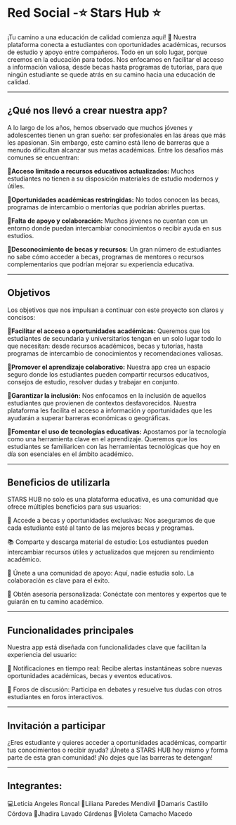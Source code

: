 # Red Social -⭐ Stars Hub ⭐
¡Tu camino a una educación de calidad comienza aquí! 🚀
Nuestra plataforma conecta a estudiantes con oportunidades académicas,
recursos de estudio y apoyo entre compañeros. Todo en un solo lugar, 
porque creemos en la educación para todos. Nos enfocamos en facilitar 
el acceso a información valiosa, desde becas hasta programas de tutorías, 
para que ningún estudiante se quede atrás en su camino hacia una educación 
de calidad.

-----------------------------------------------------------------------

## ¿Qué nos llevó a crear nuestra app?
A lo largo de los años, hemos observado que muchos jóvenes y adolescentes 
tienen un gran sueño: ser profesionales en las áreas que más les apasionan. 
Sin embargo, este camino está lleno de barreras que a menudo dificultan alcanzar 
sus metas académicas. Entre los desafíos más comunes se encuentran:

__💫Acceso limitado a recursos educativos actualizados:__ Muchos estudiantes 
no tienen a su disposición materiales de estudio modernos y útiles.

__💫Oportunidades académicas restringidas:__ No todos conocen las becas,
programas de intercambio o mentorías que podrían abrirles puertas.

__💫Falta de apoyo y colaboración:__ Muchos jóvenes no cuentan con un 
entorno donde puedan intercambiar conocimientos o recibir ayuda en 
sus estudios.

__💫Desconocimiento de becas y recursos:__ Un gran número de estudiantes 
no sabe cómo acceder a becas, programas de mentores o recursos 
complementarios que podrían mejorar su experiencia educativa.

----------------------------------------------------------------------

## Objetivos 
Los objetivos que nos impulsan a continuar 
con este proyecto son claros y concisos:

**🌟Facilitar el acceso a oportunidades académicas:** Queremos que los 
estudiantes de secundaria y universitarios tengan en un solo lugar 
todo lo que necesitan: desde recursos académicos, becas y tutorías, 
hasta programas de intercambio de conocimientos y recomendaciones valiosas.

**🌟Promover el aprendizaje colaborativo:** Nuestra app crea un espacio 
seguro donde los estudiantes pueden compartir recursos educativos, 
consejos de estudio, resolver dudas y trabajar en conjunto.

**🌟Garantizar la inclusión:** Nos enfocamos en la inclusión de aquellos
estudiantes que provienen de contextos desfavorecidos. Nuestra 
plataforma les facilita el acceso a información y oportunidades que 
les ayudarán a superar barreras económicas o geográficas.

**🌟Fomentar el uso de tecnologías educativas:** Apostamos por la 
tecnología como una herramienta clave en el aprendizaje. Queremos 
que los estudiantes se familiaricen con las herramientas tecnológicas
que hoy en día son esenciales en el ámbito académico.

----------------------------------------------------------------------

## Beneficios de utilizarla
STARS HUB no solo es una plataforma educativa, es una comunidad que ofrece 
múltiples beneficios para sus usuarios:

🔎 Accede a becas y oportunidades exclusivas: Nos aseguramos de que 
    cada estudiante esté al tanto de las mejores becas y programas.
    
📚 Comparte y descarga material de estudio: Los estudiantes pueden 
   intercambiar recursos útiles y actualizados que mejoren su rendimiento académico.
   
🤝 Únete a una comunidad de apoyo: Aquí, nadie estudia solo. La 
    colaboración es clave para el éxito.
    
🎯 Obtén asesoría personalizada: Conéctate con mentores y expertos 
    que te guiarán en tu camino académico.

--------------------------------------------------------------------

## Funcionalidades principales
Nuestra app está diseñada con funcionalidades clave que facilitan la experiencia del usuario:

🔔 Notificaciones en tiempo real: Recibe alertas instantáneas sobre 
    nuevas oportunidades académicas, becas y eventos educativos.

📝 Foros de discusión: Participa en debates y resuelve tus dudas con 
    otros estudiantes en foros interactivos.

--------------------------------------------------------------------

## Invitación a participar
¿Eres estudiante y quieres acceder a oportunidades académicas, compartir 
tus conocimientos o recibir ayuda? ¡Únete a STARS HUB hoy mismo y forma
parte de esta gran comunidad! ¡No dejes que las barreras te detengan!

-------------------------------------------------------------------

## Integrantes:

💻Leticia Angeles Roncal
📖Liliana Paredes Mendivil
🤝Damaris Castillo Córdova
🎨Jhadira Lavado Cárdenas
🌠Violeta Camacho Macedo



